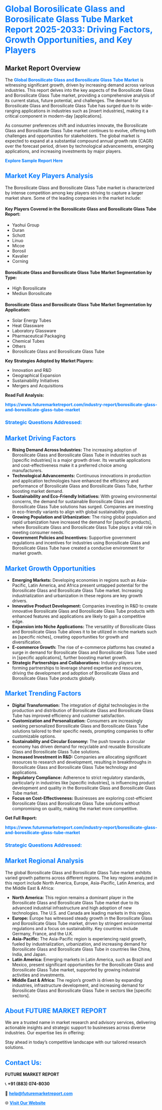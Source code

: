 <h1 style="color: #007BFF;">Global Borosilicate Glass and Borosilicate Glass Tube Market Report 2025-2033: Driving Factors, Growth Opportunities, and Key Players</h1>

<section id="overview">
<h2>Market Report Overview</h2>
<p>The <a href="https://www.futuremarketreport.com/industry-report/borosilicate-glass-and-borosilicate-glass-tube-market" style="color: #007BFF; text-decoration: none;"><strong>Global Borosilicate Glass and Borosilicate Glass Tube Market</strong></a> is witnessing significant growth, driven by increasing demand across various industries. This report delves into the key aspects of the Borosilicate Glass and Borosilicate Glass Tube market, providing a comprehensive analysis of its current status, future potential, and challenges. The demand for Borosilicate Glass and Borosilicate Glass Tube has surged due to its wide-ranging applications in industries such as [insert industries], making it a critical component in modern-day [applications].</p>
<p>As consumer preferences shift and industries innovate, the Borosilicate Glass and Borosilicate Glass Tube market continues to evolve, offering both challenges and opportunities for stakeholders. The global market is expected to expand at a substantial compound annual growth rate (CAGR) over the forecast period, driven by technological advancements, emerging applications, and increasing investments by major players.</p>
</section>

<section id="overview">
<p><a href="https://www.futuremarketreport.com/request-sample/reportId=116688" style="color: #007BFF; text-decoration: none;"><strong>Explore Sample Report Here</strong></a></p>
</section>

<section id="key-players">
<h2 style="color: #007BFF;">Market Key Players Analysis</h2>
<p>The Borosilicate Glass and Borosilicate Glass Tube market is characterized by intense competition among key players striving to capture a larger market share. Some of the leading companies in the market include:</p>
<h4>Key Players Covered in the Borosilicate Glass and Borosilicate Glass Tube Report:</h4>
<ul><li>Yaohui Group</li><li>Duran</li><li>Schott</li><li>Linuo</li><li>Micoe</li><li>Borosil</li><li>Kavalier</li><li>Corning</li></ul>
<h4>Borosilicate Glass and Borosilicate Glass Tube Market Segmentation by Type:</h4>
<ul><li>High Borosilicate</li><li>Mediun Borosilicate</li></ul>

<h4>Borosilicate Glass and Borosilicate Glass Tube Market Segmentation by Application:</h4>
<ul><li>Solar Energy Tubes</li><li>Heat Glassware</li><li>Laboratory Glassware</li><li>Pharmaceutical Packaging</li><li>Chemical Tubes</li><li>Others</li><li>Borosilicate Glass and Borosilicate Glass Tube</li></ul>
<p><strong>Key Strategies Adopted by Market Players:</strong></p>
<ul>
<li>Innovation and R&D</li>
<li>Geographical Expansion</li>
<li>Sustainability Initiatives</li>
<li>Mergers and Acquisitions</li>
</ul>
</section>

<section>
<p><strong>Read Full Analysis: </strong></p><a href="https://www.futuremarketreport.com/industry-report/borosilicate-glass-and-borosilicate-glass-tube-market" style="color: #007BFF; text-decoration: none;"><strong>https://www.futuremarketreport.com/industry-report/borosilicate-glass-and-borosilicate-glass-tube-market</strong></a>
<h3 style="color: #007BFF;">Strategic Questions Addressed:</h3>
</section>

<section id="driving-factors">
<h2 style="color: #007BFF;">Market Driving Factors</h2>
<ul>
<li><strong>Rising Demand Across Industries:</strong> The increasing adoption of Borosilicate Glass and Borosilicate Glass Tube in industries such as [specific industries] is a major growth driver. Its versatile applications and cost-effectiveness make it a preferred choice among manufacturers.</li>
<li><strong>Technological Advancements:</strong> Continuous innovations in production and application technologies have enhanced the efficiency and performance of Borosilicate Glass and Borosilicate Glass Tube, further boosting market demand.</li>
<li><strong>Sustainability and Eco-Friendly Initiatives:</strong> With growing environmental concerns, the demand for sustainable Borosilicate Glass and Borosilicate Glass Tube solutions has surged. Companies are investing in eco-friendly variants to align with global sustainability goals.</li>
<li><strong>Growing Population and Urbanization:</strong> The rising global population and rapid urbanization have increased the demand for [specific products], where Borosilicate Glass and Borosilicate Glass Tube plays a vital role in meeting consumer needs.</li>
<li><strong>Government Policies and Incentives:</strong> Supportive government regulations and incentives for industries using Borosilicate Glass and Borosilicate Glass Tube have created a conducive environment for market growth.</li>
</ul>
</section>

<section id="growth-opportunities">
<h2 style="color: #007BFF;">Market Growth Opportunities</h2>
<ul>
<li><strong>Emerging Markets:</strong> Developing economies in regions such as Asia-Pacific, Latin America, and Africa present untapped potential for the Borosilicate Glass and Borosilicate Glass Tube market. Increasing industrialization and urbanization in these regions are key growth drivers.</li>
<li><strong>Innovative Product Development:</strong> Companies investing in R&D to create innovative Borosilicate Glass and Borosilicate Glass Tube products with enhanced features and applications are likely to gain a competitive edge.</li>
<li><strong>Expansion into Niche Applications:</strong> The versatility of Borosilicate Glass and Borosilicate Glass Tube allows it to be utilized in niche markets such as [specific niches], creating opportunities for growth and diversification.</li>
<li><strong>E-commerce Growth:</strong> The rise of e-commerce platforms has created a surge in demand for Borosilicate Glass and Borosilicate Glass Tube used in [specific applications], further boosting market growth.</li>
<li><strong>Strategic Partnerships and Collaborations:</strong> Industry players are forming partnerships to leverage shared expertise and resources, driving the development and adoption of Borosilicate Glass and Borosilicate Glass Tube products globally.</li>
</ul>
</section>

<section id="trending-factors">
<h2 style="color: #007BFF;">Market Trending Factors</h2>
<ul>
<li><strong>Digital Transformation:</strong> The integration of digital technologies in the production and distribution of Borosilicate Glass and Borosilicate Glass Tube has improved efficiency and customer satisfaction.</li>
<li><strong>Customization and Personalization:</strong> Consumers are increasingly seeking personalized Borosilicate Glass and Borosilicate Glass Tube solutions tailored to their specific needs, prompting companies to offer customizable options.</li>
<li><strong>Sustainability and Circular Economy:</strong> The push towards a circular economy has driven demand for recyclable and reusable Borosilicate Glass and Borosilicate Glass Tube solutions.</li>
<li><strong>Increased Investment in R&D:</strong> Companies are allocating significant resources to research and development, resulting in breakthroughs in Borosilicate Glass and Borosilicate Glass Tube technology and applications.</li>
<li><strong>Regulatory Compliance:</strong> Adherence to strict regulatory standards, particularly in industries like [specific industries], is influencing product development and quality in the Borosilicate Glass and Borosilicate Glass Tube market.</li>
<li><strong>Focus on Cost-Effectiveness:</strong> Businesses are exploring cost-efficient Borosilicate Glass and Borosilicate Glass Tube solutions without compromising on quality, making the market more competitive.</li>
</ul>
</section>

<section>
<p><strong>Get Full Report: </strong></p><a href="https://www.futuremarketreport.com/industry-report/borosilicate-glass-and-borosilicate-glass-tube-market" style="color: #007BFF; text-decoration: none;"><strong>https://www.futuremarketreport.com/industry-report/borosilicate-glass-and-borosilicate-glass-tube-market</strong></a>
<h3 style="color: #007BFF;">Strategic Questions Addressed:</h3>
</section>


<section id="regional-analysis">
<h2 style="color: #007BFF;">Market Regional Analysis</h2>
<p>The global Borosilicate Glass and Borosilicate Glass Tube market exhibits varied growth patterns across different regions. The key regions analyzed in this report include North America, Europe, Asia-Pacific, Latin America, and the Middle East & Africa:</p>
<ul>
<li><strong>North America:</strong> This region remains a dominant player in the Borosilicate Glass and Borosilicate Glass Tube market due to its advanced industrial infrastructure and high adoption of new technologies. The U.S. and Canada are leading markets in this region.</li>
<li><strong>Europe:</strong> Europe has witnessed steady growth in the Borosilicate Glass and Borosilicate Glass Tube market, driven by stringent environmental regulations and a focus on sustainability. Key countries include Germany, France, and the U.K.</li>
<li><strong>Asia-Pacific:</strong> The Asia-Pacific region is experiencing rapid growth, fueled by industrialization, urbanization, and increasing demand for Borosilicate Glass and Borosilicate Glass Tube in countries like China, India, and Japan.</li>
<li><strong>Latin America:</strong> Emerging markets in Latin America, such as Brazil and Mexico, present significant opportunities for the Borosilicate Glass and Borosilicate Glass Tube market, supported by growing industrial activities and investments.</li>
<li><strong>Middle East & Africa:</strong> The region’s growth is driven by expanding industries, infrastructure development, and increasing demand for Borosilicate Glass and Borosilicate Glass Tube in sectors like [specific sectors].</li>
</ul>
</section>

<footer>
<h2 style="color: #007BFF;">About FUTURE MARKET REPORT</h2>
<p>We are a trusted name in market research and advisory services, delivering actionable insights and strategic support to businesses across diverse industries. Our expertise lies in offering:</p>

<p>Stay ahead in today’s competitive landscape with our tailored research solutions.</p>

<h2 style="color: #007BFF;">Contact Us:</h2>
<p><strong>FUTURE MARKET REPORT</strong></p>
<p>📞 <strong>+91 (883) 074-8030</strong></p>
<p>📧 <strong><a href="mailto:help@futuremarketreport.com" style="color: #007BFF;">help@futuremarketreport.com</a></strong></p>
<p>🌐 <strong><a href="https://www.futuremarketreport.com/" style="color: #007BFF;">Visit Our Website</a></strong></p>
</footer>